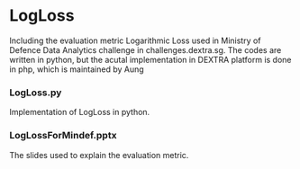 # LogLoss
Including the evaluation metric Logarithmic Loss used in Ministry of Defence Data Analytics challenge in challenges.dextra.sg. The codes are written in python, but the acutal implementation in DEXTRA platform is done in php, which is maintained by Aung

### LogLoss.py
Implementation of LogLoss in python.

### LogLossForMindef.pptx
The slides used to explain the evaluation metric.